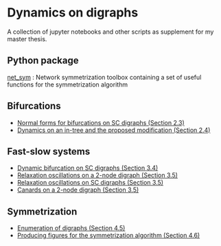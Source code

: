 # Dynamics on digraphs

A collection of jupyter notebooks and other scripts as supplement for my master thesis.

## Python package
[net_sym](https://github.com/hkumar6/thesis-notebooks/blob/master/net_sym.py) : Network symmetrization toolbox containing a set of useful functions for the symmetrization algorithm

## Bifurcations

* [Normal forms for bifurcations on SC digraphs (Section 2.3)](https://github.com/hkumar6/thesis-notebooks/blob/master/normal_forms_consensus.ipynb)
* [Dynamics on an in-tree and the proposed modification (Section 2.4)](https://github.com/hkumar6/thesis-notebooks/blob/master/conjecture.ipynb)

## Fast-slow systems

* [Dynamic bifurcation on SC digraphs (Section 3.4)](https://github.com/hkumar6/thesis-notebooks/blob/master/dynamic_bifurcation.ipynb)
* [Relaxation oscillations on a 2-node digraph (Section 3.5)](https://github.com/hkumar6/thesis-notebooks/blob/master/fast_slow.m)
* [Relaxation oscillations on SC digraphs (Section 3.5)](https://github.com/hkumar6/thesis-notebooks/blob/master/fast_slow_connected.ipynb)
* [Canards on a 2-node digraph (Section 3.5)](https://github.com/hkumar6/thesis-notebooks/blob/master/canards.m)

## Symmetrization

* [Enumeration of digraphs (Section 4.5)](https://github.com/hkumar6/thesis-notebooks/blob/master/all_digraphs.py)
* [Producing figures for the symmetrization algorithm (Section 4.6)](https://github.com/hkumar6/thesis-notebooks/blob/master/sym_conjecture.py)
